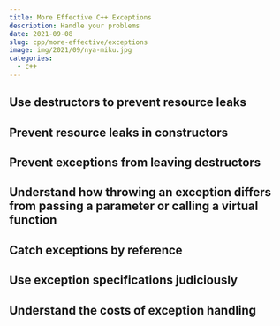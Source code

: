```yaml
---
title: More Effective C++ Exceptions
description: Handle your problems
date: 2021-09-08
slug: cpp/more-effective/exceptions
image: img/2021/09/nya-miku.jpg
categories:
  - c++
---
```


## Use destructors to prevent resource leaks

## Prevent resource leaks in constructors

## Prevent exceptions from leaving destructors

## Understand how throwing an exception differs from passing a parameter or calling a virtual function

## Catch exceptions by reference

## Use exception specifications judiciously

## Understand the costs of exception handling
